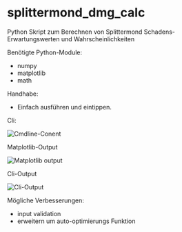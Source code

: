 # splittermond_dmg_calc
Python Skript zum Berechnen von Splittermond Schadens-Erwartungswerten und Wahrscheinlichkeiten 

Benötigte Python-Module: 
 * numpy
 * matplotlib
 * math
 
 Handhabe: 
- Einfach ausführen und eintippen. 

Cli: 

![Cmdline-Conent](https://user-images.githubusercontent.com/11314120/58274885-1dcb3800-7d94-11e9-83d4-f840bbf5acb1.png)

Matplotlib-Output


![Matplotlib output](https://user-images.githubusercontent.com/11314120/58274899-228fec00-7d94-11e9-9b63-121802e90c72.png)

Cli-Output

![Cli-Output](https://user-images.githubusercontent.com/11314120/58275143-a649d880-7d94-11e9-9d5e-f44daa666891.png)


Mögliche Verbesserungen:
 - input validation
 - erweitern um auto-optimierungs Funktion
